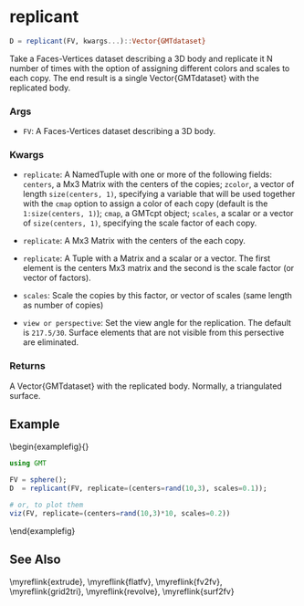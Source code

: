 # replicant

```julia
D = replicant(FV, kwargs...)::Vector{GMTdataset}
```

Take a Faces-Vertices dataset describing a 3D body and replicate it N number of times with the option of
assigning different colors and scales to each copy. The end result is a single Vector{GMTdataset} with
the replicated body.

### Args
- `FV`: A Faces-Vertices dataset describing a 3D body.

### Kwargs
- `replicate`: A NamedTuple with one or more of the following fields: `centers`, a Mx3 Matrix with the centers of the copies;
  `zcolor`, a vector of length ``size(centers, 1)``, specifying a variable that will be used together with the `cmap`
  option to assign a color of each copy (default is the ``1:size(centers, 1)``); `cmap`, a GMTcpt object; `scales`,
  a scalar or a vector of ``size(centers, 1)``, specifying the scale factor of each copy.

- `replicate`: A Mx3 Matrix with the centers of the each copy.

- `replicate`: A Tuple with a Matrix and a scalar or a vector. The first element is the centers Mx3 matrix and the
   second is the scale factor (or vector of factors).

- `scales`: Scale the copies by this factor, or vector of scales (same length as number of copies)

- `view or perspective`: Set the view angle for the replication. The default is `217.5/30`. Surface elements
   that are not visible from this persective are eliminated.

### Returns
A Vector{GMTdataset} with the replicated body. Normally, a triangulated surface.

Example
-------

\begin{examplefig}{}
```julia
using GMT
	
FV = sphere();
D  = replicant(FV, replicate=(centers=rand(10,3), scales=0.1));

# or, to plot them
viz(FV, replicate=(centers=rand(10,3)*10, scales=0.2))
```
\end{examplefig}

See Also
--------

\myreflink{extrude}, \myreflink{flatfv}, \myreflink{fv2fv}, \myreflink{grid2tri}, \myreflink{revolve}, \myreflink{surf2fv}
